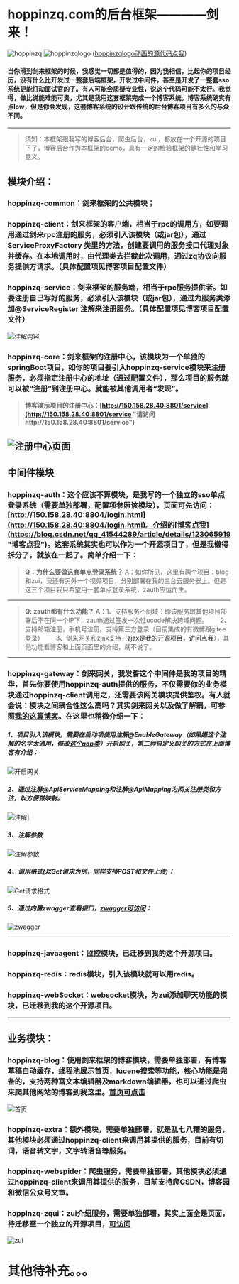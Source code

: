 # hoppinzq.com的后台框架————剑来！
![hoppinzq](https://images.gitee.com/uploads/images/2021/0930/192956_f3d9482b_5294558.png)
![hoppinzqlogo](https://images.gitee.com/uploads/images/2021/0930/201304_6e8f53a0_5294558.gif)
([hoppinzqlogo动画的源代码点我](https://gitee.com/hoppin/hoppinzq-logo))

#### 当你滑到剑来框架的时候，我感觉一切都是值得的，因为我相信，比起你的项目经历，没有什么比开发过一整套后端框架，开发过中间件，甚至是开发了一整套sso系统更能打动面试官的了。有人可能会质疑专业性，说这个代码可能不太行。我觉得，做比说能难能可贵，尤其是我用这套框架完成一个博客系统。博客系统确实有点low，但是你会发现，这套博客系统的设计跟传统的后台博客项目有多么的与众不同。

------------
> 须知：本框架跟我写的博客后台，爬虫后台，zui，都放在一个开源的项目下了，博客后台作为本框架的demo，具有一定的检验框架的健壮性和学习意义。

## 模块介绍：
### hoppinzq-common：剑来框架的公共模块；
### hoppinzq-client：剑来框架的客户端，相当于rpc的调用方，如要调用通过剑来rpc注册的服务，必须引入该模块（或jar包），通过ServiceProxyFactory 类里的方法，创建要调用的服务接口代理对象并缓存。在本地调用时，由代理类去拦截此次调用，通过zq协议向服务提供方请求。（具体配置项见博客项目配置文件）
### hoppinzq-service：剑来框架的服务端，相当于rpc服务提供者。如要注册自己写好的服务，必须引入该模块（或jar包），通过为服务类添加@ServiceRegister 注解来注册服务。（具体配置项见博客项目配置文件）
![注解内容](hoppinzq-zqui/src/main/resources/static/idea64_jp8QgVMQn2.png)

### hoppinzq-core：剑来框架的注册中心，该模块为一个单独的springBoot项目，如你的项目要引入hoppinzq-service模块来注册服务，必须指定注册中心的地址（通过配置文件），那么项目的服务就可以被“注册”到注册中心。就能被其他调用者“发现”。
> **博客演示项目的注册中心：[http://150.158.28.40:8801/service](http://150.158.28.40:8801/service \"请访问http://150.158.28.40:8801/service\")**

![注册中心页面](hoppinzq-zqui/src/main/resources/static/chrome_73SWGD693r.png)
------------


## 中间件模块
### hoppinzq-auth：这个应该不算模块，是我写的一个独立的sso单点登录系统（需要单独部署，配置项参照该模块），页面可先访问：[http://150.158.28.40:8804/login.html](http://150.158.28.40:8804/login.html)。介绍的[博客点我](https://blog.csdn.net/qq_41544289/article/details/123065919 "博客点我")。这套系统其实也可以作为一个开源项目了，但是我懒得拆分了，就放在一起了。简单介绍一下：
> **Q：为什么要做这套单点登录系统？**
A：如你所见，这里有两个项目：blog和zui，我还有另外一个视频项目，分别部署在我的三台云服务器上。但是这三个项目我只希望用一套单点登录系统，zauth应运而生。

------------

> **Q: zauth都有什么功能？**
A：1、支持服务不同域：即该服务跟其他项目部署后不在同一个IP下，zauth通过签发一次性ucode解决跨域问题。
&nbsp;&nbsp;&nbsp;&nbsp;&nbsp;&nbsp;2、支持邮箱注册，手机号注册。支持第三方登录（目前集成的有微博跟gitee登录）
&nbsp;&nbsp;&nbsp;&nbsp;&nbsp;&nbsp;3、剑来网关和zjax支持（[zjax是我的开源项目，访问点我](https://gitee.com/hoppin/hoppinzq-jquery-zjax "zjax是我的开源项目，访问点我")），其他功能看博客和上面页面里的介绍，就不说了。

------------

### hoppinzq-gateway：剑来网关，我发誓这个中间件是我的项目的精华，首先你要使用hoppinzq-auth提供的服务，不仅需要你的业务模块通过hoppinzq-client调用之，还需要该网关模块提供鉴权。有人就会说：模块之间耦合性这么高吗？其实剑来网关以及做了解耦，可参照[我的这篇博客](http://1.15.232.156/blog/275579498257235970 "我的这篇博客")。在这里也稍微介绍一下：
##### 1、项目引入该模块，需要在启动项使用注解@EnableGateway（如果嫌这个注解的名字太通用，修改[这个aop类](https://gitee.com/hoppin/hoppinzq/blob/master/hoppinzq-gateway/src/main/java/com/hoppinzq/service/aop/annotation/EnableGateway.java "这个aop类")）开启网关，第二种自定义网关的方式在上面博客有介绍：
![开启网关](hoppinzq-zqui/src/main/resources/static/beeee66dc6fb4417b13ddba0ac660419.png)
##### 2、通过注解@ApiServiceMapping和注解@ApiMapping为网关注册类和方法，以方便做映射。

![注解](hoppinzq-zqui/src/main/resources/static/idea64_YFyibeJfJd.png)]
##### 3、注解参数
![注解参数](hoppinzq-zqui/src/main/resources/static/idea64_PG6xbGzjIP.png)
##### 4、调用格式(以Get请求为例，同样支持POST和文件上传)：
![Get请求格式](hoppinzq-zqui/src/main/resources/static/Postman_BkMabiKDmA.png)
##### 5、通过内置zwagger查看接口，[zwagger可访问](http://1.15.232.156/zwagger.html "zwagger可访问")：
![zwagger](hoppinzq-zqui/src/main/resources/static/RIyZL8Igr5.png)


------------

### hoppinzq-javaagent：监控模块，已迁移到我的这个开源项目。
### hoppinzq-redis：redis模块，引入该模块就可以用redis。
### hoppinzq-webSocket：websocket模块，为zui添加聊天功能的模块，已迁移到我的这个开源项目。


------------

## 业务模块：
### hoppinzq-blog：使用剑来框架的博客模块，需要单独部署，有博客草稿自动缓存，线程池展示首页，lucene搜索等功能，核心功能是完备的，支持两种富文本编辑器及markdown编辑器，也可以通过爬虫来爬其他网站的博客到我这里。[首页可点击](http://1.15.232.156/ "首页可点击")
![首页](hoppinzq-zqui/src/main/resources/static/0a4e03c38d5a4c17884a2396d1b30102.png)
### hoppinzq-extra：额外模块，需要单独部署，就是乱七八糟的服务，其他模块必须通过hoppinzq-client来调用其提供的服务，目前有切词，语音转文字，文字转语音等服务。
### hoppinzq-webspider：爬虫服务，需要单独部署，其他模块必须通过hoppinzq-client来调用其提供的服务，目前支持爬CSDN，博客园和微信公众号文章。
### hoppinzq-zqui：zui介绍服务，需要单独部署，其实上面全是页面，待迁移至一个独立的开源项目，[可访问](http://150.158.28.40:8811/ "可访问")
![zui](hoppinzq-zqui/src/main/resources/static/AWnPX0g3B5.png)


# 其他待补充。。。